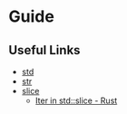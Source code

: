 # Guide

## Useful Links

- [std](https://doc.rust-lang.org/std/)
- [str](https://doc.rust-lang.org/std/primitive.str.html)
- [slice](https://doc.rust-lang.org/std/primitive.slice.html)
  - [Iter in std::slice - Rust](https://doc.rust-lang.org/std/slice/struct.Iter.html)
